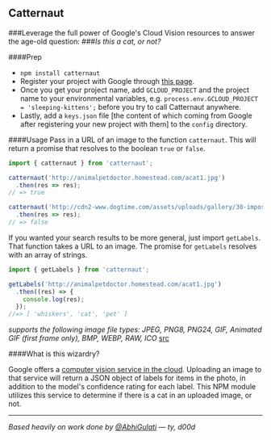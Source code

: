 Catternaut
----------

###Leverage the full power of Google's Cloud Vision resources to answer the age-old question:
###_Is this a cat, or not?_

####Prep

- `npm install catternaut`
- Register your project with Google through [this page](https://cloud.google.com/vision/).
- Once you get your project name, add `GCLOUD_PROJECT` and the project name to your environmental variables, e.g. `process.env.GCLOUD_PROJECT = 'sleeping-kittens';` before you try to call Catternaut anywhere.
- Lastly, add a `keys.json` file [the content of which coming from Google after registering your new project with them] to the `config` directory.


####Usage
Pass in a URL of an image to the function `catternaut`. This will return a promise that resolves to the boolean `true` or `false`.

```js
import { catternaut } from 'catternaut';

catternaut('http://animalpetdoctor.homestead.com/acat1.jpg')
  .then(res => res);
// => true

catternaut('http://cdn2-www.dogtime.com/assets/uploads/gallery/30-impossibly-cute-puppies/impossibly-cute-puppy-8.jpg')
  .then(res => res);
// => false
```

If you wanted your search results to be more general, just import `getLabels`. That function takes a URL to an image. The promise for `getLabels` resolves with an array of strings.

```js
import { getLabels } from 'catternaut';

getLabels('http://animalpetdoctor.homestead.com/acat1.jpg')
  .then((res) => {
    console.log(res);
  });
//=> [ 'whiskers', 'cat', 'pet' ]

```

_supports the following image file types: JPEG, PNG8, PNG24, GIF, Animated GIF (first frame only), BMP, WEBP, RAW, ICO_ [src](https://cloud.google.com/vision/docs/image-best-practices#image_types)

####What is this wizardry?

Google offers a [computer vision service in the cloud](https://cloud.google.com/vision). Uploading an image to that service will return a JSON object of labels for items in the photo, in addition to the model's confidence rating for each label. This NPM module utilizes this service to determine if there is a cat in an uploaded image, or not.

* * *

_Based heavily on work done by [@AbhiGulati](https://github.com/AbhiGulati) &mdash; ty, d00d_

